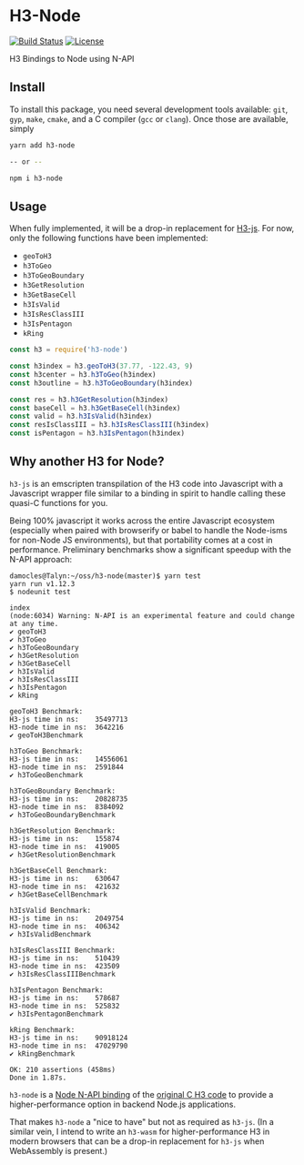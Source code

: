 # H3-Node

[![Build Status](https://travis-ci.org/dfellis/h3-node.svg?branch=master)](https://travis-ci.org/dfellis/h3-node) [![License](https://img.shields.io/badge/license-MIT-blue.svg)](LICENSE)

H3 Bindings to Node using N-API

## Install

To install this package, you need several development tools available: `git`, `gyp`, `make`, `cmake`, and a C compiler (`gcc` or `clang`). Once those are available, simply

```sh
yarn add h3-node

-- or --

npm i h3-node
```

## Usage

When fully implemented, it will be a drop-in replacement for [H3-js](https://github.com/uber/h3-js). For now, only the following functions have been implemented:

* `geoToH3`
* `h3ToGeo`
* `h3ToGeoBoundary`
* `h3GetResolution`
* `h3GetBaseCell`
* `h3IsValid`
* `h3IsResClassIII`
* `h3IsPentagon`
* `kRing`

```js
const h3 = require('h3-node')

const h3index = h3.geoToH3(37.77, -122.43, 9)
const h3center = h3.h3ToGeo(h3index)
const h3outline = h3.h3ToGeoBoundary(h3index)

const res = h3.h3GetResolution(h3index)
const baseCell = h3.h3GetBaseCell(h3index)
const valid = h3.h3IsValid(h3index)
const resIsClassIII = h3.h3IsResClassIII(h3index)
const isPentagon = h3.h3IsPentagon(h3index)
```

## Why another H3 for Node?

`h3-js` is an emscripten transpilation of the H3 code into Javascript with a Javascript wrapper file similar to a binding in spirit to handle calling these quasi-C functions for you.

Being 100% javascript it works across the entire Javascript ecosystem (especially when paired with browserify or babel to handle the Node-isms for non-Node JS environments), but that portability comes at a cost in performance. Preliminary benchmarks show a significant speedup with the N-API approach:

```
damocles@Talyn:~/oss/h3-node(master)$ yarn test
yarn run v1.12.3
$ nodeunit test

index
(node:6034) Warning: N-API is an experimental feature and could change at any time.
✔ geoToH3
✔ h3ToGeo
✔ h3ToGeoBoundary
✔ h3GetResolution
✔ h3GetBaseCell
✔ h3IsValid
✔ h3IsResClassIII
✔ h3IsPentagon
✔ kRing

geoToH3 Benchmark:
H3-js time in ns:    35497713
H3-node time in ns:  3642216
✔ geoToH3Benchmark

h3ToGeo Benchmark:
H3-js time in ns:    14556061
H3-node time in ns:  2591844
✔ h3ToGeoBenchmark

h3ToGeoBoundary Benchmark:
H3-js time in ns:    20828735
H3-node time in ns:  8384092
✔ h3ToGeoBoundaryBenchmark

h3GetResolution Benchmark:
H3-js time in ns:    155874
H3-node time in ns:  419005
✔ h3GetResolutionBenchmark

h3GetBaseCell Benchmark:
H3-js time in ns:    630647
H3-node time in ns:  421632
✔ h3GetBaseCellBenchmark

h3IsValid Benchmark:
H3-js time in ns:    2049754
H3-node time in ns:  406342
✔ h3IsValidBenchmark

h3IsResClassIII Benchmark:
H3-js time in ns:    510439
H3-node time in ns:  423509
✔ h3IsResClassIIIBenchmark

h3IsPentagon Benchmark:
H3-js time in ns:    578687
H3-node time in ns:  525832
✔ h3IsPentagonBenchmark

kRing Benchmark:
H3-js time in ns:    90918124
H3-node time in ns:  47029790
✔ kRingBenchmark

OK: 210 assertions (458ms)
Done in 1.87s.
```

`h3-node` is a [Node N-API binding](https://nodejs.org/api/n-api.html) of the [original C H3 code](https://github.com/uber/h3) to provide a higher-performance option in backend Node.js applications.

That makes `h3-node` a "nice to have" but not as required as `h3-js`. (In a similar vein, I intend to write an `h3-wasm` for higher-performance H3 in modern browsers that can be a drop-in replacement for `h3-js` when WebAssembly is present.)

